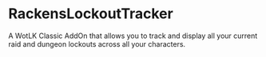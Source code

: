 # RackensLockoutTracker
A WotLK Classic AddOn that allows you to track and display all your current raid and dungeon lockouts across all your characters.
